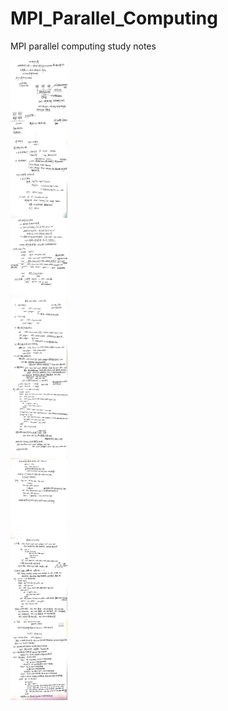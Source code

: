 # MPI_Parallel_Computing
MPI parallel computing study notes

![MPI parallel computing](https://github.com/iuming/MPI_Parallel_Computing/blob/master/MPI_parallel_computing.jpg)
